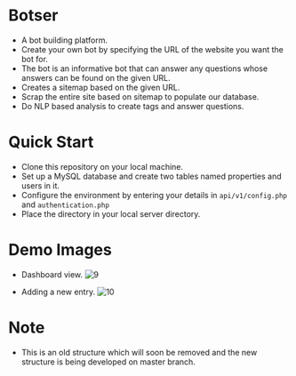 # Botser
- A bot building platform.
- Create your own bot by specifying the URL of the website you want the bot for.
- The bot is an informative bot that can answer any questions whose answers can be found on the given URL. 
- Creates a sitemap based on the given URL.
- Scrap the entire site based on sitemap to populate our database.
- Do NLP based analysis to create tags and answer questions. 

# Quick Start
- Clone this repository on your local machine.
- Set up a MySQL database and create two tables named properties and users in it.
- Configure the environment by entering your details in <code>api/v1/config.php</code> and <code>authentication.php</code> 
- Place the directory in your local server directory.


# Demo Images 
- Dashboard view.
![9](https://cloud.githubusercontent.com/assets/15071438/19735012/6ced8f16-9bc7-11e6-89ee-8076cc37f779.PNG)

- Adding a new entry.
![10](https://cloud.githubusercontent.com/assets/15071438/19735013/6d0b84c6-9bc7-11e6-97dd-9c2138f13070.PNG)

# Note
- This is an old structure which will soon be removed and the new structure is being developed on master branch.